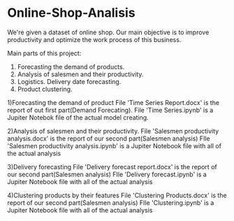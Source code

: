 # Online-Shop-Analisis
We're given a dataset of online shop. Our main objective is to improve productivity and optimize the work process of this business.

Main parts of this project:

1) Forecasting the demand of products.
2) Analysis of salesmen and their productivity.
3) Logistics. Delivery date forecasting.
4) Product clustering.

1)Forecasting the demand of product
File 'Time Series Report.docx' is the report of out first part(Demand Forecating). 
File 'Time Series.ipynb' is a Jupiter Notebok file of the actual model creating.

2)Analysis of salesmen and their productivity.
File 'Salesmen productivity analysis.docx' is the report of our second part(Salesmen analysis)
FIle 'Salesmen productivity analysis.ipynb' is a Jupiter Notebook file with all of the actual analysis

3)Delivery forecasting
File 'Delivery forecast report.docx' is the report of our second part(Salesmen analysis)
FIle 'Delivery forecast.ipynb' is a Jupiter Notebook file with all of the actual analysis

4)Clustering products by their features
File 'Clustering Products.docx' is the report of our second part(Salesmen analysis)
FIle 'Clustering.ipynb' is a Jupiter Notebook file with all of the actual analysis
